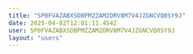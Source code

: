 ```yaml
---
title: "SP0FVAZABXSDBPMZZAM2DRV8M7V4JZGNCVQ0SY9J"
date: 2025-04-02T12:01:11.454Z
user: SP0FVAZABXSDBPMZZAM2DRV8M7V4JZGNCVQ0SY9J
layout: "users"
---
```

    